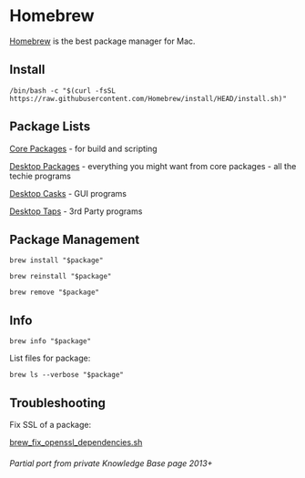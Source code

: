 # Homebrew

[Homebrew](https://brew.sh/) is the best package manager for Mac.

## Install

```shell
/bin/bash -c "$(curl -fsSL https://raw.githubusercontent.com/Homebrew/install/HEAD/install.sh)"
```

## Package Lists

[Core Packages](https://github.com/HariSekhon/DevOps-Bash-tools/blob/master/setup/brew-packages.txt) -
for build and scripting

[Desktop Packages](https://github.com/HariSekhon/DevOps-Bash-tools/blob/master/setup/brew-packages-desktop.txt) -
everything you might want from core packages - all the techie programs

[Desktop Casks](https://github.com/HariSekhon/DevOps-Bash-tools/blob/master/setup/brew-packages-desktop-casks.txt) - GUI programs

[Desktop Taps](https://github.com/HariSekhon/DevOps-Bash-tools/blob/master/setup/brew-packages-desktop-taps.txt) - 3rd Party programs

## Package Management

```shell
brew install "$package"
```

```shell
brew reinstall "$package"
```

```shell
brew remove "$package"
```

## Info

```shell
brew info "$package"
```

List files for package:

```shell
brew ls --verbose "$package"
```

## Troubleshooting

Fix SSL of a package:

[brew_fix_openssl_dependencies.sh](https://github.com/HariSekhon/DevOps-Bash-tools/blob/master/setup/brew_fix_openssl_dependencies.sh)

###### Partial port from private Knowledge Base page 2013+

